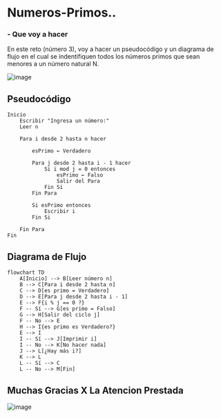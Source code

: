 # Numeros-Primos..

### - Que voy a hacer 
En este reto (número 3), voy a hacer un pseudocódigo y un diagrama de flujo en el cual se indentifiquen todos los números primos que sean menores a un número natural N.

![image](https://github.com/user-attachments/assets/b581f5ae-92bb-46ff-95b9-249ba92b4aa6)


## Pseudocódigo 

```
Inicio
    Escribir "Ingresa un número:"
    Leer n

    Para i desde 2 hasta n hacer

        esPrimo ← Verdadero

        Para j desde 2 hasta i - 1 hacer
            Si i mod j = 0 entonces
                esPrimo ← Falso
                Salir del Para
            Fin Si
        Fin Para

        Si esPrimo entonces
            Escribir i
        Fin Si

    Fin Para
Fin
```

## Diagrama de Flujo

```mermaid
flowchart TD
    A[Inicio] --> B[Leer número n]
    B --> C[Para i desde 2 hasta n]
    C --> D[es primo = Verdadero]
    D --> E[Para j desde 2 hasta i - 1]
    E --> F{i % j == 0 ?}
    F -- Sí --> G[es primo = Falso]
    G --> H[Salir del ciclo j]
    F -- No --> E
    H --> I{es primo es Verdadero?}
    E --> I
    I -- Sí --> J[Imprimir i]
    I -- No --> K[No hacer nada]
    J --> L[¿Hay más i?]
    K --> L
    L -- Sí --> C
    L -- No --> M[Fin]
```

## Muchas Gracias X La Atencion Prestada 

![image](https://github.com/user-attachments/assets/9d2e5a15-3b66-4ca9-bb4b-453abb64b979)
